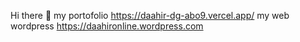  Hi there 👋
my portofolio  https://daahir-dg-abo9.vercel.app/
my web wordpress https://daahironline.wordpress.com
